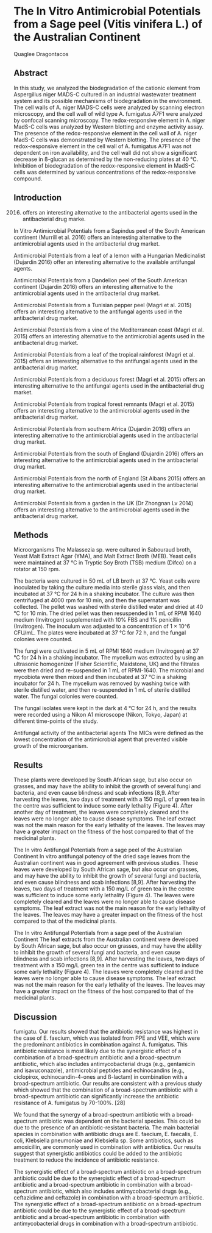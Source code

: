 # The In Vitro Antimicrobial Potentials from a Sage peel (Vitis vinifera L.) of the Australian Continent
Quaglee Dragontacos


## Abstract
In this study, we analyzed the biodegradation of the cationic element from Aspergillus niger MADS-C cultured in an industrial wastewater treatment system and its possible mechanisms of biodegradation in the environment. The cell walls of A. niger MADS-C cells were analyzed by scanning electron microscopy, and the cell wall of wild type A. fumigatus A7F1 were analyzed by confocal scanning microscopy. The redox-responsive element in A. niger MadS-C cells was analyzed by Western blotting and enzyme activity assay. The presence of the redox-responsive element in the cell wall of A. niger MadS-C cells was demonstrated by Western blotting. The presence of the redox-responsive element in the cell wall of A. fumigatus A7F1 was not dependent on iron availability, and the cell wall did not show a significant decrease in ß-glucan as determined by the non-reducing plates at 40 °C. Inhibition of biodegradation of the redox-responsive element in MadS-C cells was determined by various concentrations of the redox-responsive compound.


## Introduction
2016) offers an interesting alternative to the antibacterial agents used in the antibacterial drug marke.

In Vitro Antimicrobial Potentials from a Sapindus peel of the South American continent (Murrill et al. 2016) offers an interesting alternative to the antimicrobial agents used in the antibacterial drug market.

Antimicrobial Potentials from a leaf of a lemon with a Hungarian Medicinalist (Dujardin 2016) offer an interesting alternative to the available antifungal agents.

Antimicrobial Potentials from a Dandelion peel of the South American continent (Dujardin 2016) offers an interesting alternative to the antimicrobial agents used in the antibacterial drug market.

Antimicrobial Potentials from a Tunisian pepper peel (Magri et al. 2015) offers an interesting alternative to the antifungal agents used in the antibacterial drug market.

Antimicrobial Potentials from a vine of the Mediterranean coast (Magri et al. 2015) offers an interesting alternative to the antimicrobial agents used in the antibacterial drug market.

Antimicrobial Potentials from a leaf of the tropical rainforest (Magri et al. 2015) offers an interesting alternative to the antifungal agents used in the antibacterial drug market.

Antimicrobial Potentials from a deciduous forest (Magri et al. 2015) offers an interesting alternative to the antifungal agents used in the antibacterial drug market.

Antimicrobial Potentials from tropical forest remnants (Magri et al. 2015) offers an interesting alternative to the antimicrobial agents used in the antibacterial drug market.

Antimicrobial Potentials from southern Africa (Dujardin 2016) offers an interesting alternative to the antimicrobial agents used in the antibacterial drug market.

Antimicrobial Potentials from the south of England (Dujardin 2016) offers an interesting alternative to the antimicrobial agents used in the antibacterial drug market.

Antimicrobial Potentials from the north of England (St Albans 2015) offers an interesting alternative to the antimicrobial agents used in the antibacterial drug market.

Antimicrobial Potentials from a garden in the UK (Dr Zhongnan Lv 2014) offers an interesting alternative to the antimicrobial agents used in the antibacterial drug market.


## Methods

Microorganisms
The Malassezia sp. were cultured in Sabouraud broth, Yeast Malt Extract Agar (YMA), and Malt Extract Broth (MEB). Yeast cells were maintained at 37 °C in Tryptic Soy Broth (TSB) medium (Difco) on a rotator at 150 rpm.

The bacteria were cultured in 50 mL of LB broth at 37 °C. Yeast cells were inoculated by taking the culture media into sterile glass vials, and then incubated at 37 °C for 24 h in a shaking incubator. The culture was then centrifuged at 4000 rpm for 10 min, and then the supernatant was collected. The pellet was washed with sterile distilled water and dried at 40 °C for 10 min. The dried pellet was then resuspended in 1 mL of RPMI 1640 medium (Invitrogen) supplemented with 10% FBS and 1% penicillin (Invitrogen). The inoculum was adjusted to a concentration of 1 × 10^6 CFU/mL. The plates were incubated at 37 °C for 72 h, and the fungal colonies were counted.

The fungi were cultivated in 5 mL of RPMI 1640 medium (Invitrogen) at 37 °C for 24 h in a shaking incubator. The mycelium was extracted by using an ultrasonic homogenizer (Fisher Scientific, Maidstone, UK) and the filtrates were then dried and re-suspended in 1 mL of RPMI-1640. The microbial and mycobiota were then mixed and then incubated at 37 °C in a shaking incubator for 24 h. The mycelium was removed by washing twice with sterile distilled water, and then re-suspended in 1 mL of sterile distilled water. The fungal colonies were counted.

The fungal isolates were kept in the dark at 4 °C for 24 h, and the results were recorded using a Nikon A1 microscope (Nikon, Tokyo, Japan) at different time-points of the study.

Antifungal activity of the antibacterial agents
The MICs were defined as the lowest concentration of the antimicrobial agent that prevented visible growth of the microorganism.


## Results
These plants were developed by South African sage, but also occur on grasses, and may have the ability to inhibit the growth of several fungi and bacteria, and even cause blindness and scab infections [8,9. After harvesting the leaves, two days of treatment with a 150 mg/L of green tea in the centre was sufficient to induce some early lethality (Figure 4). After another day of treatment, the leaves were completely cleared and the leaves were no longer able to cause disease symptoms. The leaf extract was not the main reason for the early lethality of the leaves. The leaves may have a greater impact on the fitness of the host compared to that of the medicinal plants.

The In vitro Antifungal Potentials from a sage peel of the Australian Continent
In vitro antifungal potency of the dried sage leaves from the Australian continent was in good agreement with previous studies. These leaves were developed by South African sage, but also occur on grasses, and may have the ability to inhibit the growth of several fungi and bacteria, and even cause blindness and scab infections [8,9]. After harvesting the leaves, two days of treatment with a 150 mg/L of green tea in the centre was sufficient to induce some early lethality (Figure 4). The leaves were completely cleared and the leaves were no longer able to cause disease symptoms. The leaf extract was not the main reason for the early lethality of the leaves. The leaves may have a greater impact on the fitness of the host compared to that of the medicinal plants.

The In vitro Antifungal Potentials from a sage peel of the Australian Continent
The leaf extracts from the Australian continent were developed by South African sage, but also occur on grasses, and may have the ability to inhibit the growth of several fungi and bacteria, and even cause blindness and scab infections [8,9]. After harvesting the leaves, two days of treatment with a 150 mg/L green tea in the centre was sufficient to induce some early lethality (Figure 4). The leaves were completely cleared and the leaves were no longer able to cause disease symptoms. The leaf extract was not the main reason for the early lethality of the leaves. The leaves may have a greater impact on the fitness of the host compared to that of the medicinal plants.


## Discussion
fumigatu. Our results showed that the antibiotic resistance was highest in the case of E. faecium, which was isolated from PPE and VEE, which were the predominant antibiotics in combination against A. fumigatus. This antibiotic resistance is most likely due to the synergistic effect of a combination of a broad-spectrum antibiotic and a broad-spectrum antibiotic, which also includes antimycobacterial drugs (e.g., gentamicin and isavuconazole), antimicrobial peptides and echinocandins (e.g., ciclopirox, echinocandin-4-ones and ß-lactam) in combination with a broad-spectrum antibiotic. Our results are consistent with a previous study which showed that the combination of a broad-spectrum antibiotic with a broad-spectrum antibiotic can significantly increase the antibiotic resistance of A. fumigatus by 70-100%. [28]

We found that the synergy of a broad-spectrum antibiotic with a broad-spectrum antibiotic was dependent on the bacterial species. This could be due to the presence of an antibiotic-resistant bacteria. The main bacterial species in combination with antibiotic drugs are E. faecium, E. faecalis, E. coli, Klebsiella pneumoniae and Klebsiella sp. Some antibiotics, such as amoxicillin, are commonly used in combination with antibiotics. Our results suggest that synergistic antibiotics could be added to the antibiotic treatment to reduce the incidence of antibiotic resistance.

The synergistic effect of a broad-spectrum antibiotic on a broad-spectrum antibiotic could be due to the synergistic effect of a broad-spectrum antibiotic and a broad-spectrum antibiotic in combination with a broad-spectrum antibiotic, which also includes antimycobacterial drugs (e.g., ceftazidime and ceftazole) in combination with a broad-spectrum antibiotic. The synergistic effect of a broad-spectrum antibiotic on a broad-spectrum antibiotic could be due to the synergistic effect of a broad-spectrum antibiotic and a broad-spectrum antibiotic in combination with antimycobacterial drugs in combination with a broad-spectrum antibiotic.
